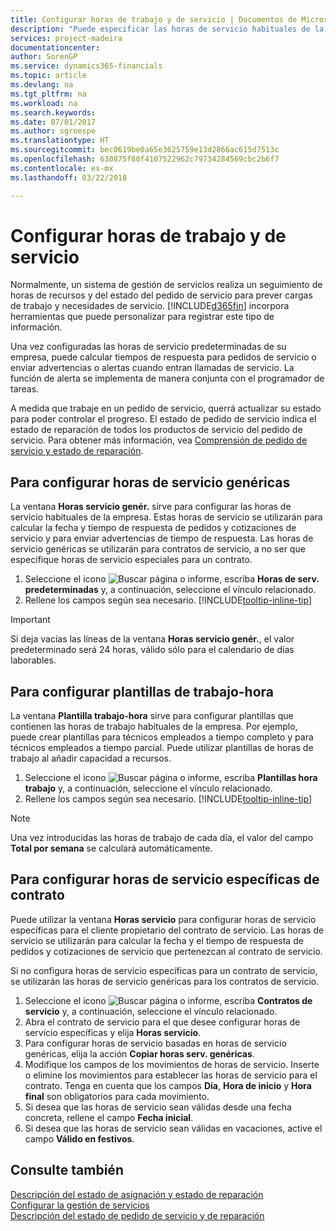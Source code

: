 ```yaml
---
title: Configurar horas de trabajo y de servicio | Documentos de Microsoft
description: "Puede especificar las horas de servicio habituales de la empresa. Estas horas de servicio se utilizarán para calcular la fecha y tiempo de respuesta de pedidos y cotizaciones de servicio y para enviar advertencias de tiempo de respuesta."
services: project-madeira
documentationcenter: 
author: SorenGP
ms.service: dynamics365-financials
ms.topic: article
ms.devlang: na
ms.tgt_pltfrm: na
ms.workload: na
ms.search.keywords: 
ms.date: 07/01/2017
ms.author: sgroespe
ms.translationtype: HT
ms.sourcegitcommit: bec0619be0a65e3625759e13d2866ac615d7513c
ms.openlocfilehash: 630875f80f4107522962c79734284569cbc2b6f7
ms.contentlocale: es-mx
ms.lasthandoff: 03/22/2018

---
```

# <a name="set-up-work-hours-and-service-hours"></a>Configurar horas de trabajo y de servicio
Normalmente, un sistema de gestión de servicios realiza un seguimiento de horas de recursos y del estado del pedido de servicio para prever cargas de trabajo y necesidades de servicio. [!INCLUDE[d365fin](includes/d365fin_md.md)] incorpora herramientas que puede personalizar para registrar este tipo de información.  
  
Una vez configuradas las horas de servicio predeterminadas de su empresa, puede calcular tiempos de respuesta para pedidos de servicio o enviar advertencias o alertas cuando entran llamadas de servicio. La función de alerta se implementa de manera conjunta con el programador de tareas.   
  
A medida que trabaje en un pedido de servicio, querrá actualizar su estado para poder controlar el progreso. El estado de pedido de servicio indica el estado de reparación de todos los productos de servicio del pedido de servicio. Para obtener más información, vea [Comprensión de pedido de servicio y estado de reparación](service-order-repair-status.md). 

## <a name="to-set-up-default-service-hours"></a>Para configurar horas de servicio genéricas  
La ventana **Horas servicio genér.** sirve para configurar las horas de servicio habituales de la empresa. Estas horas de servicio se utilizarán para calcular la fecha y tiempo de respuesta de pedidos y cotizaciones de servicio y para enviar advertencias de tiempo de respuesta. Las horas de servicio genéricas se utilizarán para contratos de servicio, a no ser que especifique horas de servicio especiales para un contrato.  
  
1. Seleccione el icono ![Buscar página o informe](media/ui-search/search_small.png "icono Buscar página o informe"), escriba **Horas de serv. predeterminadas** y, a continuación, seleccione el vínculo relacionado.  
2. Rellene los campos según sea necesario. [!INCLUDE[tooltip-inline-tip](includes/tooltip-inline-tip_md.md)]  
  
> [!IMPORTANT]  
>  Si deja vacías las líneas de la ventana **Horas servicio genér.**, el valor predeterminado será 24 horas, válido sólo para el calendario de días laborables.  
  
## <a name="to-set-up-work-hour-templates"></a>Para configurar plantillas de trabajo-hora
La ventana **Plantilla trabajo-hora** sirve para configurar plantillas que contienen las horas de trabajo habituales de la empresa. Por ejemplo, puede crear plantillas para técnicos empleados a tiempo completo y para técnicos empleados a tiempo parcial. Puede utilizar plantillas de horas de trabajo al añadir capacidad a recursos.  
  
1. Seleccione el icono ![Buscar página o informe](media/ui-search/search_small.png "icono Buscar página o informe"), escriba **Plantillas hora trabajo** y, a continuación, seleccione el vínculo relacionado.  
2. Rellene los campos según sea necesario. [!INCLUDE[tooltip-inline-tip](includes/tooltip-inline-tip_md.md)]  
  
> [!Note]
> Una vez introducidas las horas de trabajo de cada día, el valor del campo **Total por semana** se calculará automáticamente.  

## <a name="to-set-up-contract-specific-service-hours"></a>Para configurar horas de servicio específicas de contrato  
Puede utilizar la ventana **Horas servicio** para configurar horas de servicio específicas para el cliente propietario del contrato de servicio. Las horas de servicio se utilizarán para calcular la fecha y el tiempo de respuesta de pedidos y cotizaciones de servicio que pertenezcan al contrato de servicio.  
  
Si no configura horas de servicio específicas para un contrato de servicio, se utilizarán las horas de servicio genéricas para los contratos de servicio.  
  
1. Seleccione el icono ![Buscar página o informe](media/ui-search/search_small.png "icono Buscar página o informe"), escriba **Contratos de servicio** y, a continuación, seleccione el vínculo relacionado.  
2. Abra el contrato de servicio para el que desee configurar horas de servicio específicas y elija **Horas servicio**.  
4. Para configurar horas de servicio basadas en horas de servicio genéricas, elija la acción **Copiar horas serv. genéricas**.  
5. Modifique los campos de los movimientos de horas de servicio. Inserte o elimine los movimientos para establecer las horas de servicio para el contrato. Tenga en cuenta que los campos **Día**, **Hora de inicio** y **Hora final** son obligatorios para cada movimiento.  
6. Si desea que las horas de servicio sean válidas desde una fecha concreta, rellene el campo **Fecha inicial**.  
7. Si desea que las horas de servicio sean válidas en vacaciones, active el campo **Válido en festivos**.  

## <a name="see-also"></a>Consulte también  
[Descripción del estado de asignación y estado de reparación](service-allocation-status-and-repair-status.md)  
[Configurar la gestión de servicios](service-setup-service.md)  
[Descripción del estado de pedido de servicio y de reparación](service-order-repair-status.md)  

